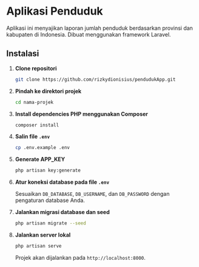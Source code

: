 # Aplikasi Penduduk

Aplikasi ini  menyajikan laporan jumlah penduduk berdasarkan provinsi dan kabupaten di Indonesia. Dibuat menggunakan framework Laravel. 

## Instalasi

1. **Clone repositori**

   ```bash
   git clone https://github.com/rizkydionisius/pendudukApp.git
   ```

2. **Pindah ke direktori projek**

   ```bash
   cd nama-projek
   ```

3. **Install dependencies PHP menggunakan Composer**

   ```bash
   composer install
   ```

4. **Salin file `.env`**

   ```bash
   cp .env.example .env
   ```

5. **Generate APP_KEY**

   ```bash
   php artisan key:generate
   ```

6. **Atur koneksi database pada file `.env`**

   Sesuaikan `DB_DATABASE`, `DB_USERNAME`, dan `DB_PASSWORD` dengan pengaturan database Anda.

7. **Jalankan migrasi database dan seed**

   ```bash
   php artisan migrate --seed
   ```

8. **Jalankan server lokal**

   ```bash
   php artisan serve
   ```

   Projek akan dijalankan pada `http://localhost:8000`.
